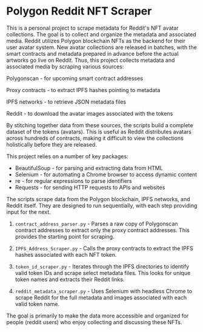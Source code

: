 # Polygon Reddit NFT Scraper

This is a personal project to scrape metadata for Reddit's NFT avatar collections. The goal is to collect and organize the metadata and associated media.
Reddit utilizes Polygon blockchain NFTs as the backend for their user avatar system. New avatar collections are released in batches, with the smart contracts and metadata prepared in advance before the actual artworks go live on Reddit.
Thus, this project collects metadata and associated media by scraping various sources:

Polygonscan - for upcoming smart contract addresses

Proxy contracts - to extract IPFS hashes pointing to metadata

IPFS networks - to retrieve JSON metadata files

Reddit - to download the avatar images associated with the tokens

By stitching together data from these sources, the scripts build a complete dataset of the tokens (avatars). This is useful as Reddit distributes avatars across hundreds of contracts, making it difficult to view the collections holistically before they are released. 

This project relies on a number of key packages:
- BeautifulSoup - for parsing and extracting data from HTML 
- Selenium - for automating a Chrome browser to access dynamic content
- re - for regular expressions to parse identifiers
- Requests - for sending HTTP requests to APIs and websites

The scripts scrape data from the Polygon blockchain, IPFS networks, and Reddit itself. They are designed to run sequentially, with each step providing input for the next.

1. `contract_address_parser.py` - Parses a raw copy of Polygonscan contract addresses to extract only the proxy contract addresses. This provides the starting point for scraping.

2. `IPFS_Address_Scraper.py` - Calls the proxy contracts to extract the IPFS hashes associated with each NFT token.

3. `token_id_scraper.py` - Iterates through the IPFS directories to identify valid token IDs and scrape select metadata files. This looks for unique token names and extracts their Reddit links. 

4. `reddit_metadata_scraper.py` - Uses Selenium with headless Chrome to scrape Reddit for the full metadata and images associated with each valid token name.

The goal is primarily to make the data more accessible and organized for people (reddit users) who enjoy collecting and discussing these NFTs. 
